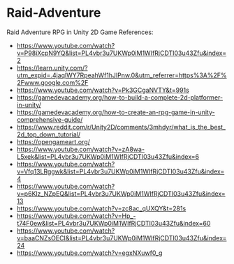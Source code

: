 # Raid-Adventure
Raid Adventure RPG in Unity 2D
Game References:
- https://www.youtube.com/watch?v=P98iXcpN9YQ&list=PL4vbr3u7UKWp0iM1WIfRjCDTI03u43Zfu&index=2
- https://learn.unity.com/?utm_expid=.4jaqlWY7RpeahWf1hJlPnw.0&utm_referrer=https%3A%2F%2Fwww.google.com%2F
- https://www.youtube.com/watch?v=Pk3GCgaNVTY&t=991s
- https://gamedevacademy.org/how-to-build-a-complete-2d-platformer-in-unity/
- https://gamedevacademy.org/how-to-create-an-rpg-game-in-unity-comprehensive-guide/
- https://www.reddit.com/r/Unity2D/comments/3mhdyr/what_is_the_best_2d_top_down_tutorial/
- https://opengameart.org/
- https://www.youtube.com/watch?v=zA8wa-L5xek&list=PL4vbr3u7UKWp0iM1WIfRjCDTI03u43Zfu&index=6
- https://www.youtube.com/watch?v=Vfq13LRggwk&list=PL4vbr3u7UKWp0iM1WIfRjCDTI03u43Zfu&index=4
- https://www.youtube.com/watch?v=p6Klz_NZpEQ&list=PL4vbr3u7UKWp0iM1WIfRjCDTI03u43Zfu&index=13
- https://www.youtube.com/watch?v=zc8ac_qUXQY&t=281s
- https://www.youtube.com/watch?v=Hp_-t74F0ew&list=PL4vbr3u7UKWp0iM1WIfRjCDTI03u43Zfu&index=60
- https://www.youtube.com/watch?v=baaCNZsOECI&list=PL4vbr3u7UKWp0iM1WIfRjCDTI03u43Zfu&index=24
- https://www.youtube.com/watch?v=egxNXuwf0_g
